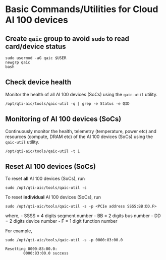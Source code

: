 # Basic Commands/Utilities for Cloud AI 100 devices 

## Create `qaic` group to avoid `sudo` to read card/device status

```
sudo usermod -aG qaic $USER
newgrp qaic
bash
```

## Check device health 
Monitor the health of all AI 100 devices (SoCs) using the `qaic-util` utility. 

```
/opt/qti-aic/tools/qaic-util -q | grep -e Status -e QID
```

## Monitoring of AI 100 devices (SoCs)
Continuously monitor the health, telemetry (temperature, power etc) and resources (compute, DRAM etc) of the AI 100 devices (SoCs) using the `qaic-util` utility. 

```
/opt/qti-aic/tools/qaic-util -t 1
```

## Reset AI 100 devices (SoCs)
To reset **all** AI 100 devices (SoCs), run
```
sudo /opt/qti-aic/tools/qaic-util -s
```

To reset **individual** AI 100 devices (SoCs), run 
```
sudo /opt/qti-aic/tools/qaic-util -s -p <PCIe address SSSS:BB:DD.F>
```
where,
    - SSSS = 4 digits segment number
    - BB = 2 digits bus number
    - DD = 2 digits device number
    - F = 1 digit function number

For example, 
```
sudo /opt/qti-aic/tools/qaic-util -s -p 0000:83:00.0

Resetting 0000:83:00.0:
        0000:83:00.0 success
```